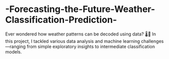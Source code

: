 # -Forecasting-the-Future-Weather-Classification-Prediction-
Ever wondered how weather patterns can be decoded using data? 🌡️💨 In this project, I tackled various data analysis and machine learning challenges—ranging from simple exploratory insights to intermediate classification models.
